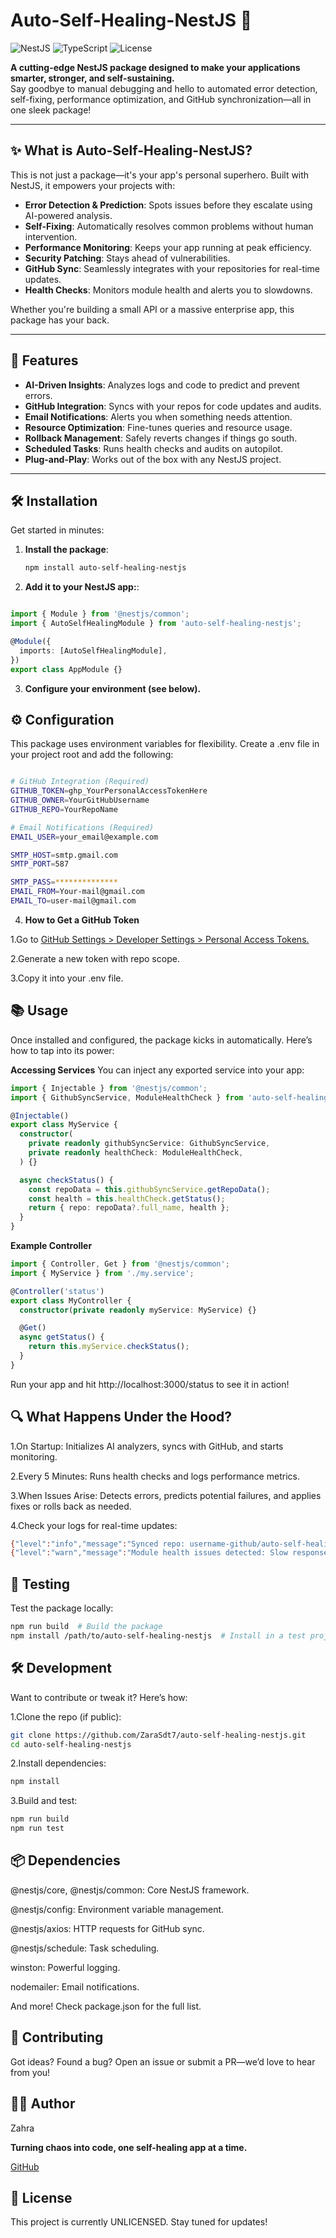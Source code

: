 # Auto-Self-Healing-NestJS 🚀

![NestJS](https://img.shields.io/badge/NestJS-v11-red?style=flat-square&logo=nestjs) ![TypeScript](https://img.shields.io/badge/TypeScript-v5-blue?style=flat-square&logo=typescript) ![License](https://img.shields.io/badge/License-UNLICENSED-green?style=flat-square)

**A cutting-edge NestJS package designed to make your applications smarter, stronger, and self-sustaining.**  
Say goodbye to manual debugging and hello to automated error detection, self-fixing, performance optimization, and GitHub synchronization—all in one sleek package!

---

## ✨ What is Auto-Self-Healing-NestJS?

This is not just a package—it's your app's personal superhero. Built with NestJS, it empowers your projects with:
- **Error Detection & Prediction**: Spots issues before they escalate using AI-powered analysis.
- **Self-Fixing**: Automatically resolves common problems without human intervention.
- **Performance Monitoring**: Keeps your app running at peak efficiency.
- **Security Patching**: Stays ahead of vulnerabilities.
- **GitHub Sync**: Seamlessly integrates with your repositories for real-time updates.
- **Health Checks**: Monitors module health and alerts you to slowdowns.

Whether you're building a small API or a massive enterprise app, this package has your back.

---

## 🌟 Features

- **AI-Driven Insights**: Analyzes logs and code to predict and prevent errors.
- **GitHub Integration**: Syncs with your repos for code updates and audits.
- **Email Notifications**: Alerts you when something needs attention.
- **Resource Optimization**: Fine-tunes queries and resource usage.
- **Rollback Management**: Safely reverts changes if things go south.
- **Scheduled Tasks**: Runs health checks and audits on autopilot.
- **Plug-and-Play**: Works out of the box with any NestJS project.

---

## 🛠 Installation

Get started in minutes:

1. **Install the package**:
   ```bash
   npm install auto-self-healing-nestjs

2. **Add it to your NestJS app:**:

```typescript

import { Module } from '@nestjs/common';
import { AutoSelfHealingModule } from 'auto-self-healing-nestjs';

@Module({
  imports: [AutoSelfHealingModule],
})
export class AppModule {}

```

3. **Configure your environment (see below).**

## ⚙️ Configuration
This package uses environment variables for flexibility. Create a .env file in your project root and add the following:

```bash

# GitHub Integration (Required)
GITHUB_TOKEN=ghp_YourPersonalAccessTokenHere
GITHUB_OWNER=YourGitHubUsername
GITHUB_REPO=YourRepoName

# Email Notifications (Required)
EMAIL_USER=your_email@example.com

SMTP_HOST=smtp.gmail.com
SMTP_PORT=587 

SMTP_PASS=**************
EMAIL_FROM=Your-mail@gmail.com
EMAIL_TO=user-mail@gmail.com

```

4. **How to Get a GitHub Token**

1.Go to [GitHub Settings > Developer Settings > Personal Access Tokens.](https://github.com/settings/tokens)

2.Generate a new token with repo scope.

3.Copy it into your .env file.


## 📚 Usage
Once installed and configured, the package kicks in automatically. Here’s how to tap into its power:

**Accessing Services**
You can inject any exported service into your app:

```typescript
import { Injectable } from '@nestjs/common';
import { GithubSyncService, ModuleHealthCheck } from 'auto-self-healing-nestjs';

@Injectable()
export class MyService {
  constructor(
    private readonly githubSyncService: GithubSyncService,
    private readonly healthCheck: ModuleHealthCheck,
  ) {}

  async checkStatus() {
    const repoData = this.githubSyncService.getRepoData();
    const health = this.healthCheck.getStatus();
    return { repo: repoData?.full_name, health };
  }
}
```

**Example Controller**
```typescript
import { Controller, Get } from '@nestjs/common';
import { MyService } from './my.service';

@Controller('status')
export class MyController {
  constructor(private readonly myService: MyService) {}

  @Get()
  async getStatus() {
    return this.myService.checkStatus();
  }
}
```
Run your app and hit http://localhost:3000/status to see it in action!

## 🔍 What Happens Under the Hood?

1.On Startup: Initializes AI analyzers, syncs with GitHub, and starts monitoring.

2.Every 5 Minutes: Runs health checks and logs performance metrics.

3.When Issues Arise: Detects errors, predicts potential failures, and applies fixes or rolls back as needed.

4.Check your logs for real-time updates:

```bash
{"level":"info","message":"Synced repo: username-github/auto-self-healing-nestjs (ID: 12345678)","timestamp":"..."}
{"level":"warn","message":"Module health issues detected: Slow response time: 1559ms","timestamp":"..."}

```
## 🧪 Testing
Test the package locally:

```bash
npm run build  # Build the package
npm install /path/to/auto-self-healing-nestjs  # Install in a test project
```

## 🛠 Development
Want to contribute or tweak it? Here’s how:

1.Clone the repo (if public):

```bash
git clone https://github.com/ZaraSdt7/auto-self-healing-nestjs.git
cd auto-self-healing-nestjs
```

2.Install dependencies:
```bash
npm install
```
3.Build and test:
```bash
npm run build
npm run test
```
## 📦 Dependencies
@nestjs/core, @nestjs/common: Core NestJS framework.

@nestjs/config: Environment variable management.

@nestjs/axios: HTTP requests for GitHub sync.

@nestjs/schedule: Task scheduling.

winston: Powerful logging.

nodemailer: Email notifications.

And more! Check package.json for the full list.

## 🤝 Contributing

Got ideas? Found a bug? Open an issue or submit a PR—we’d love to hear from you!

## 👩‍💻 Author

Zahra

**Turning chaos into code, one self-healing app at a time.**

[GitHub](https://github.com/ZaraSdt7) 

## 📜 License

This project is currently UNLICENSED. Stay tuned for updates!